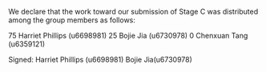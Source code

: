 We declare that the work toward our submission of Stage C was distributed among the group members as follows:

75 Harriet Phillips (u6698981)
25 Bojie Jia (u6730978)
0 Chenxuan Tang (u6359121)

Signed: Harriet Phillips (u6698981)
        Bojie Jia(u6730978)
